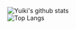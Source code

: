 ![Yuiki's github stats](https://github-readme-stats.vercel.app/api?username=Yuiki&show_icons=true&theme=dracula&count_private=true)  
![Top Langs](https://github-readme-stats.vercel.app/api/top-langs/?username=Yuiki&theme=dracula&layout=compact)
